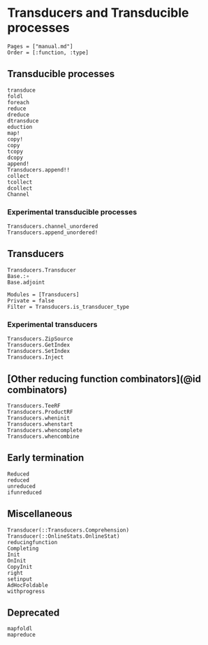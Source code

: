 # Transducers and Transducible processes

```@index
Pages = ["manual.md"]
Order = [:function, :type]
```

## Transducible processes

```@docs
transduce
foldl
foreach
reduce
dreduce
dtransduce
eduction
map!
copy!
copy
tcopy
dcopy
append!
Transducers.append!!
collect
tcollect
dcollect
Channel
```

### Experimental transducible processes

```@docs
Transducers.channel_unordered
Transducers.append_unordered!
```

## Transducers

```@docs
Transducers.Transducer
Base.:∘
Base.adjoint
```

```@autodocs
Modules = [Transducers]
Private = false
Filter = Transducers.is_transducer_type
```

### Experimental transducers

```@docs
Transducers.ZipSource
Transducers.GetIndex
Transducers.SetIndex
Transducers.Inject
```

## [Other reducing function combinators](@id combinators)

```@docs
Transducers.TeeRF
Transducers.ProductRF
Transducers.wheninit
Transducers.whenstart
Transducers.whencomplete
Transducers.whencombine
```

## Early termination

```@docs
Reduced
reduced
unreduced
ifunreduced
```

## Miscellaneous

```@docs
Transducer(::Transducers.Comprehension)
Transducer(::OnlineStats.OnlineStat)
reducingfunction
Completing
Init
OnInit
CopyInit
right
setinput
AdHocFoldable
withprogress
```

## Deprecated

```@docs
mapfoldl
mapreduce
```
